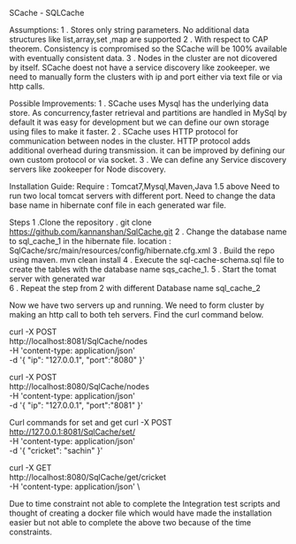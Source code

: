 SCache - SQLCache

Assumptions:
1 . Stores only string parameters. No additional data structures like list,array,set ,map are supported
2 . With respect to CAP theorem. Consistency is compromised so the SCache will be 100% available with eventually consistent data.
3 . Nodes in the cluster are not dicovered by itself. SCache doest not have a service discovery like zookeeper. we need to manually form the clusters with ip and port either via text file or via http calls.

Possible Improvements:
1 . SCache uses Mysql has the underlying data store. As concurrency,faster retrieval and partitions are handled in MySql by default it was easy for development but we can define our own storage using files to make it faster.
2 . SCache uses HTTP protocol for communication between nodes in the cluster. HTTP protocol adds additional overhead during transmission. it can be improved by defining our own custom protocol or via socket.
3 . We can define any Service discovery servers like zookeeper for Node discovery.

Installation Guide:
Require : Tomcat7,Mysql,Maven,Java 1.5 above
Need to run two local tomcat servers with different port. Need to change the data base name in hibernate conf file in each generated war file. 

Steps
   1 .Clone the repository . git clone https://github.com/kannanshan/SqlCache.git
   2 . Change the database name to sql_cache_1 in the hibernate file. location : SqlCache/src/main/resources/config/hibernate.cfg.xml
   3 . Build the repo using maven. mvn clean install
   4 . Execute the sql-cache-schema.sql file to create the tables with the database name sqs_cache_1.
   5 . Start the tomat server with generated war  
   6 . Repeat the step from 2 with different Database name sql_cache_2

 Now we have two servers up and running. We need to form cluster by making an http call to both teh servers.
 Find the curl command below.
 
 curl -X POST \
  http://localhost:8081/SqlCache/nodes \
  -H 'content-type: application/json' \
  -d '{
    "ip": "127.0.0.1",
    "port":"8080"
}'

curl -X POST \
  http://localhost:8080/SqlCache/nodes \
  -H 'content-type: application/json' \
  -d '{
    "ip": "127.0.0.1",
    "port":"8081"
}'

Curl commands for set and get
curl -X POST \
  http://127.0.0.1:8081/SqlCache/set/ \
  -H 'content-type: application/json' \
  -d '{
    "cricket": "sachin"
}'

curl -X GET \
  http://localhost:8080/SqlCache/get/cricket \
  -H 'content-type: application/json' \

Due to time constraint not able to complete the Integration test scripts and thought of creating a docker file which would have made the installation easier but not able to complete the above two because of the time constraints. 
 

